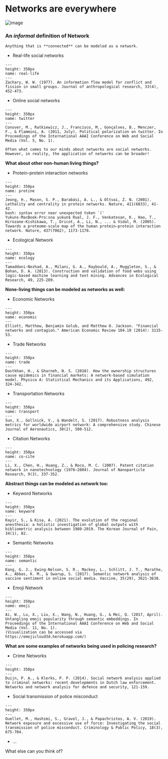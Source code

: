 Networks are everywhere
============
![image](https://lh3.googleusercontent.com/proxy/_vaxh5tsPhMUZe_aOfgFig7aLEcm4t8RdgkTleFQYyttH7NpdnhypaB1hIGysVs6UJiI0NE1RYf_Nc1GD-KYmKRFrUpwjxduiEwNMwUdxrIdRtgC4TYQ_DrBRY_a4A1mdO6MQadS6QbcHXRy5CmhWw3XiYzCxYKVhl7QqJlZKa0P9GG7Dg)
### An *informal* definition of Network

```{epigraph}
Anything that is **connected** can be modeled as a network. 

```


- Real-life social networks
```{figure} images/ch1/Zachary's_karate_club.png
---
height: 350px
name: real-life
---
Zachary, W. W. (1977). An information flow model for conflict and fission in small groups. Journal of anthropological research, 33(4), 452-473.
```

- Online social networks
```{figure} images/ch1/twitter_polar.png
---
height: 350px
name: twitter
---
Conover, M., Ratkiewicz, J., Francisco, M., Gonçalves, B., Menczer, F., & Flammini, A. (2011, July). Political polarization on twitter. In Proceedings of the International AAAI Conference on Web and Social Media (Vol. 5, No. 1).
```

```{note}
Often what comes to our minds about networks are social networks. However, in reality, the application of networks can be broader! 
```
**What about other non-human living things?**
- Protein-protein interaction networks
```{figure} images/ch1/protein.png
---
height: 350px
name: protine
---
Jeong, H., Mason, S. P., Barabási, A. L., & Oltvai, Z. N. (2001). Lethality and centrality in protein networks. Nature, 411(6833), 41-42.
bash: syntax error near unexpected token `('
Yukuns-MacBook-Pro:sna yukun$ Rual, J. F., Venkatesan, K., Hao, T., Hirozane-Kishikawa, T., Dricot, A., Li, N., ... & Vidal, M. (2005). Towards a proteome-scale map of the human protein–protein interaction network. Nature, 437(7062), 1173-1178.
```

- Ecological Network
```{figure} images/ch1/foodweb.jpg
---
height: 350px
name: ecology
---
Tamaddoni-Nezhad, A., Milani, G. A., Raybould, A., Muggleton, S., & Bohan, D. A. (2013). Construction and validation of food webs using logic-based machine learning and text mining. Advances in Ecological Research, 49, 225-289.
```


**None-living things can be modeled as networks as well:**

- Economic Networks
```{figure} images/ch1/financial_networks.png
---
height: 350px
name: economic
---
Elliott, Matthew, Benjamin Golub, and Matthew O. Jackson. "Financial networks and contagion." American Economic Review 104.10 (2014): 3115-53.
```

- Trade Networks
```{figure} images/ch1/trade.png
---
height: 350px
name: trade
---
Dastkhan, H., & Gharneh, N. S. (2018). How the ownership structures cause epidemics in financial markets: A network-based simulation model. Physica A: Statistical Mechanics and its Applications, 492, 324-342.
```
- Transportation Networks
```{figure} images/ch1/airport.jpg
---
height: 350px
name: transport
---
Sun, X., Gollnick, V., & Wandelt, S. (2017). Robustness analysis metrics for worldwide airport network: A comprehensive study. Chinese Journal of Aeronautics, 30(2), 500-512.
```
- Citation Networks
```{figure} images/ch1/patent.png
---
height: 350px
name: co-cite
---
Li, X., Chen, H., Huang, Z., & Roco, M. C. (2007). Patent citation network in nanotechnology (1976–2004). Journal of Nanoparticle Research, 9(3), 337-352.
```
**Abstract things can be modeled as network too:**
- Keyword Networks
```{figure} images/ch1/keyword.jpeg
---
height: 350px
name: keyword
---
Kayir, S., & Kisa, A. (2021). The evolution of the regional anesthesia: a holistic investigation of global outputs with bibliometric analysis between 1980-2019. The Korean Journal of Pain, 34(1), 82.
```

- Semantic Networks
```{figure} images/ch1/sementic.jpeg
---
height: 350px
name: semantic
---
Kang, G. J., Ewing-Nelson, S. R., Mackey, L., Schlitt, J. T., Marathe, A., Abbas, K. M., & Swarup, S. (2017). Semantic network analysis of vaccine sentiment in online social media. Vaccine, 35(29), 3621-3638.
```

- Emoji Network
```{figure} images/ch1/emoji.png
---
height: 350px
name: emoji
---
Ai, W., Lu, X., Liu, X., Wang, N., Huang, G., & Mei, Q. (2017, April). Untangling emoji popularity through semantic embeddings. In Proceedings of the International AAAI Conference on Web and Social Media (Vol. 11, No. 1).
(Visualization can be accessed via https://emojicloud3d.herokuapp.com/)
```    



**What are some examples of networks being used in policing research?**
- Crime Networks
```{figure} images/ch1/crime.png
---
height: 350px
---
Duijn, P. A., & Klerks, P. P. (2014). Social network analysis applied to criminal networks: recent developments in Dutch law enforcement. Networks and network analysis for defence and security, 121-159.
```
- Social transmission of police misconduct
```{figure} images/ch1/transmission.png
---
height: 350px
---
Ouellet, M., Hashimi, S., Gravel, J., & Papachristos, A. V. (2019). Network exposure and excessive use of force: Investigating the social transmission of police misconduct. Criminology & Public Policy, 18(3), 675-704.
```
- ...

What else can you think of?